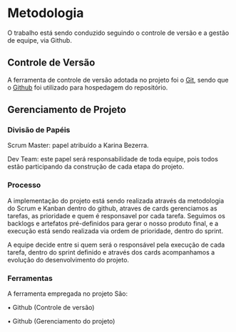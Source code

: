 
# Metodologia

O trabalho está sendo conduzido seguindo o controle de versão e a gestão de equipe, via Github. 

## Controle de Versão

A ferramenta de controle de versão adotada no projeto foi o
[Git](https://git-scm.com/), sendo que o [Github](https://github.com)
foi utilizado para hospedagem do repositório.


## Gerenciamento de Projeto

### Divisão de Papéis

Scrum Master: papel atribuído a Karina Bezerra.

Dev Team: este papel será responsabilidade de toda equipe, pois todos estão participando da construção de cada etapa do projeto. 


### Processo

A implementação do projeto está sendo realizada através da metodologia do Scrum e Kanban dentro do github, atraves de cards gerenciamos as tarefas, as prioridade e quem é responsavel por cada tarefa. Seguimos os backlogs e artefatos pré-definidos para gerar o nosso produto final, e a execução está sendo realizada via ordem de prioridade, dentro do sprint.

A equipe decide entre si quem será o responsável pela execução de cada tarefa, dentro do sprint definido e através dos cards acompanhamos a evolução do desenvolvimento do projeto. 


 
### Ferramentas

A ferramenta empregada no projeto São:  

•	Github (Controle de versão)

•	Github (Gerenciamento do projeto)






